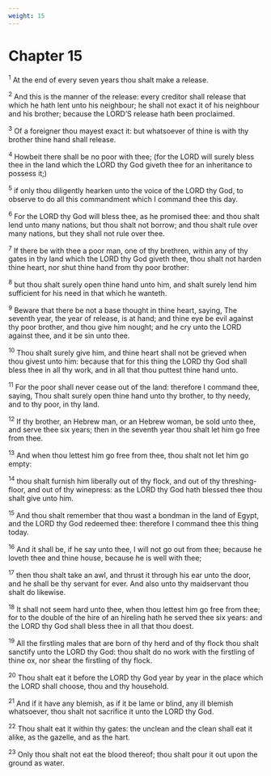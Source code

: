 ```yaml
---
weight: 15
---
```


# Chapter 15

<sup>1</sup> At the end of every seven years thou shalt make a release. 

<sup>2</sup> And this is the manner of the release: every creditor shall release that which he hath lent unto his neighbour; he shall not exact it of his neighbour and his brother; because the LORD’S release hath been proclaimed. 

<sup>3</sup> Of a foreigner thou mayest exact it: but whatsoever of thine is with thy brother thine hand shall release. 

<sup>4</sup> Howbeit there shall be no poor with thee; (for the LORD will surely bless thee in the land which the LORD thy God giveth thee for an inheritance to possess it;) 

<sup>5</sup> if only thou diligently hearken unto the voice of the LORD thy God, to observe to do all this commandment which I command thee this day. 

<sup>6</sup> For the LORD thy God will bless thee, as he promised thee: and thou shalt lend unto many nations, but thou shalt not borrow; and thou shalt rule over many nations, but they shall not rule over thee. 

<sup>7</sup> If there be with thee a poor man, one of thy brethren, within any of thy gates in thy land which the LORD thy God giveth thee, thou shalt not harden thine heart, nor shut thine hand from thy poor brother: 

<sup>8</sup> but thou shalt surely open thine hand unto him, and shalt surely lend him sufficient for his need in that which he wanteth. 

<sup>9</sup> Beware that there be not a base thought in thine heart, saying, The seventh year, the year of release, is at hand; and thine eye be evil against thy poor brother, and thou give him nought; and he cry unto the LORD against thee, and it be sin unto thee. 

<sup>10</sup> Thou shalt surely give him, and thine heart shall not be grieved when thou givest unto him: because that for this thing the LORD thy God shall bless thee in all thy work, and in all that thou puttest thine hand unto. 

<sup>11</sup> For the poor shall never cease out of the land: therefore I command thee, saying, Thou shalt surely open thine hand unto thy brother, to thy needy, and to thy poor, in thy land. 

<sup>12</sup> If thy brother, an Hebrew man, or an Hebrew woman, be sold unto thee, and serve thee six years; then in the seventh year thou shalt let him go free from thee. 

<sup>13</sup> And when thou lettest him go free from thee, thou shalt not let him go empty: 

<sup>14</sup> thou shalt furnish him liberally out of thy flock, and out of thy threshing-floor, and out of thy winepress: as the LORD thy God hath blessed thee thou shalt give unto him. 

<sup>15</sup> And thou shalt remember that thou wast a bondman in the land of Egypt, and the LORD thy God redeemed thee: therefore I command thee this thing today. 

<sup>16</sup> And it shall be, if he say unto thee, I will not go out from thee; because he loveth thee and thine house, because he is well with thee; 

<sup>17</sup> then thou shalt take an awl, and thrust it through his ear unto the door, and he shall be thy servant for ever. And also unto thy maidservant thou shalt do likewise. 

<sup>18</sup> It shall not seem hard unto thee, when thou lettest him go free from thee; for to the double of the hire of an hireling hath he served thee six years: and the LORD thy God shall bless thee in all that thou doest. 

<sup>19</sup> All the firstling males that are born of thy herd and of thy flock thou shalt sanctify unto the LORD thy God: thou shalt do no work with the firstling of thine ox, nor shear the firstling of thy flock. 

<sup>20</sup> Thou shalt eat it before the LORD thy God year by year in the place which the LORD shall choose, thou and thy household. 

<sup>21</sup> And if it have any blemish, as if it be lame or blind, any ill blemish whatsoever, thou shalt not sacrifice it unto the LORD thy God. 

<sup>22</sup> Thou shalt eat it within thy gates: the unclean and the clean shall eat it alike, as the gazelle, and as the hart. 

<sup>23</sup> Only thou shalt not eat the blood thereof; thou shalt pour it out upon the ground as water. 



